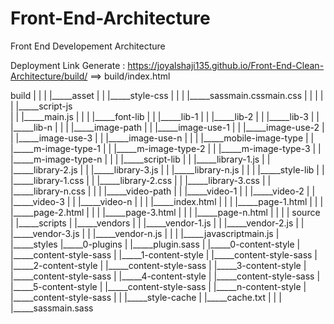 # Front-End-Architecture
Front End Developement Architecture

Deployment Link Generate : https://joyalshaji135.github.io/Front-End-Clean-Architecture/build/
==> build/index.html


build
|   |
|   |_____asset
|   |         |_____style-css
|   |         |             |_____sassmain.cssmain.css
|   |         |
|   |         |_____script-js          
|   |                       |_____main.js
|   |
|   |_____font-lib
|   |            |_____lib-1
|   |            |_____lib-2
|   |            |_____lib-3
|   |            |_____lib-n
|   |
|   |_____image-path
|   |              |_____image-use-1
|   |              |_____image-use-2
|   |              |_____image-use-3
|   |              |_____image-use-n
|   |
|   |_____mobile-image-type
|   |                     |_____m-image-type-1
|   |                     |_____m-image-type-2
|   |                     |_____m-image-type-3
|   |                     |_____m-image-type-n
|   |
|   |_____script-lib
|   |              |_____library-1.js
|   |              |_____library-2.js
|   |              |_____library-3.js
|   |              |_____library-n.js
|   |
|   |_____style-lib
|   |             |_____library-1.css
|   |             |_____library-2.css
|   |             |_____library-3.css
|   |             |_____library-n.css
|   |
|   |_____video-path
|   |              |_____video-1
|   |              |_____video-2 
|   |              |_____video-3
|   |              |_____video-n
|   |
|   |_____index.html
|   |
|   |_____page-1.html
|   |
|   |_____page-2.html
|   |
|   |_____page-3.html
|   |
|   |_____page-n.html
|   |
|   |
source
    |
    |_____scripts
    |           |_____vendors
    |           |            |_____vendor-1.js
    |           |            |_____vendor-2.js
    |           |            |_____vendor-3.js
    |           |            |_____vendor-n.js
    |           |
    |           |_____javascriptmain.js
    |
    |_____styles
               |_____0-plugins
               |             |_____plugin.sass
               |
               |_____0-content-style
               |                   |_____content-style-sass 
               |
               |_____1-content-style
               |                   |_____content-style-sass
               |
               |_____2-content-style
               |                   |_____content-style-sass
               |
               |_____3-content-style
               |                   |_____content-style-sass
               |
               |_____4-content-style
               |                   |_____content-style-sass
               |
               |_____5-content-style
               |                   |_____content-style-sass
               |
               |_____n-content-style
               |                   |_____content-style-sass
               |
               |
               |_____style-cache
               |               |_____cache.txt
               |
               |
               |
               |_____sassmain.sass